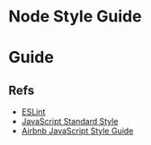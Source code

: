 # Node Style Guide

# Guide


## Refs
- [ESLint](https://github.com/eslint/eslint)
- [JavaScript Standard Style](https://github.com/feross/standard)
- [Airbnb JavaScript Style Guide](https://github.com/airbnb/javascript)
